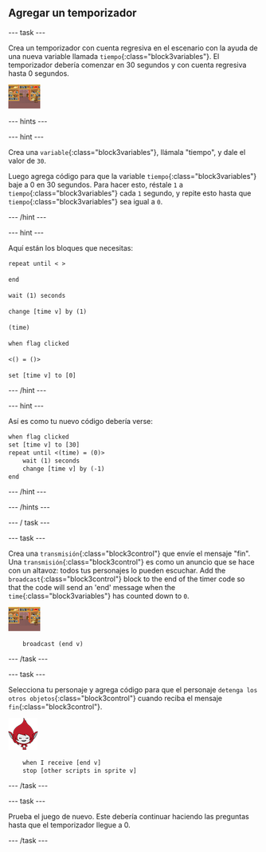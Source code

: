 ## Agregar un temporizador

\--- task \---

Crea un temporizador con cuenta regresiva en el escenario con la ayuda de una nueva variable llamada `tiempo`{:class="block3variables"}. El temporizador debería comenzar en 30 segundos y con cuenta regresiva hasta 0 segundos.

![Objeto escenario](images/stage-sprite.png)

\--- hints \---

\--- hint \---

Crea una `variable`{:class="block3variables"}, llámala "tiempo", y dale el valor de `30`.

Luego agrega código para que la variable `tiempo`{:class="block3variables"} baje a 0 en 30 segundos. Para hacer esto, réstale `1` a `tiempo`{:class="block3variables"} cada `1` segundo, y repite esto hasta que `tiempo`{:class="block3variables"} sea igual a `0`.

\--- /hint \---

\--- hint \---

Aquí están los bloques que necesitas:

```blocks3
repeat until < >

end

wait (1) seconds

change [time v] by (1)

(time)

when flag clicked

<() = ()>

set [time v] to [0]
```

\--- /hint \---

\--- hint \---

Así es como tu nuevo código debería verse:

```blocks3
when flag clicked
set [time v] to [30]
repeat until <(time) = (0)>
    wait (1) seconds
    change [time v] by (-1)
end
```

\--- /hint \---

\--- /hints \---

\--- / task \---

\--- task \---

Crea una `transmisión`{:class="block3control"} que envíe el mensaje "fin". Una `transmisión`{:class="block3control"} es como un anuncio que se hace con un altavoz: todos tus personajes lo pueden escuchar. Add the `broadcast`{:class="block3control"} block to the end of the timer code so that the code will send an 'end' message when the `time`{:class="block3variables"} has counted down to `0`.

![Objeto escenario](images/stage-sprite.png)

```blocks3
    broadcast (end v)
```

\--- /task \---

\--- task \---

Selecciona tu personaje y agrega código para que el personaje `detenga los otros objetos`{:class="block3control"} cuando reciba el mensaje `fin`{:class="block3control"}.

![Objeto de Giga](images/giga-sprite.png)

```blocks3
    when I receive [end v]
    stop [other scripts in sprite v]
```

\--- /task \---

\--- task \---

Prueba el juego de nuevo. Este debería continuar haciendo las preguntas hasta que el temporizador llegue a 0.

\--- /task \---